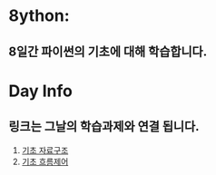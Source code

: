 # 8ython:
## 8일간 파이썬의 기초에 대해 학습합니다.

# Day Info
## 링크는 그날의 학습과제와 연결 됩니다.
1. [기초 자료구조](https://github.com/young31/homeworkshop/tree/master/day01)
2. [기초 흐름제어](https://github.com/young31/homeworkshop/tree/master/day02)
